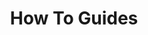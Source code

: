 ---
title: How To Guides
description: Complete walkthroughs for common tasks and end-to-end solutions using Narrative's Data Collaboration Platform.
---